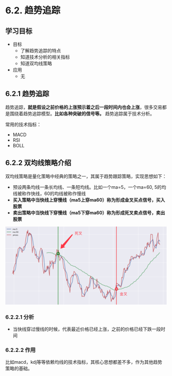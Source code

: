 # 6.2. 趋势追踪

学习目标
----

*   目标
    *   了解趋势追踪的特点
    *   知道技术分析的相关指标
    *   知道双均线策略
*   应用
    *   无

6.2.1 趋势追踪
----------

趋势追踪，**就是假设之前价格的上涨预示着之后一段时间内也会上涨**，很多交易都是围绕着趋势追踪模型。**比如各种突破的信号等。** 趋势追踪属于技术分析。

常用的技术指标：

*   MACD
*   RSI
*   BOLL

6.2.2 双均线策略介绍
-------------

双均线策略是量化策略中经典的策略之一，其属于趋势跟踪策略，实现思想如下：

*   预设两条均线一条长均线、一条短均线。比如一个ma=5，一个ma=60, 5的均线被称作快线，60的均线被称作慢线
*   **买入策略中当快线上穿慢线（ma5上穿ma60）称为形成金叉买点信号，买入股票**
*   **卖出策略中当快线下穿慢线（ma5下穿ma60）称为形成死叉卖点信号，卖出股票**

![双均线策略图](../images/双均线策略图.png)

### 6.2.2.1 分析

*   当快线穿过慢线的时候，代表最近价格已经上涨，之前的价格已经下跌一段时间

### 6.2.2.2 作用

比如macd，kdj等等依赖均线的技术指标，其核心思想都差不多，作为其他趋势策略的基础。